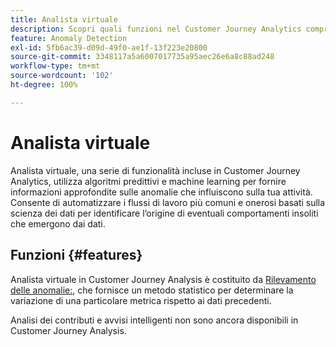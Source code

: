 ```yaml
---
title: Analista virtuale
description: Scopri quali funzioni nel Customer Journey Analytics comprendono Analista virtuale.
feature: Anomaly Detection
exl-id: 5fb6ac39-d09d-49f0-ae1f-13f223e20800
source-git-commit: 3348117a5a6007017735a95aec26e6a8c88ad248
workflow-type: tm+mt
source-wordcount: '102'
ht-degree: 100%

---
```


# Analista virtuale

Analista virtuale, una serie di funzionalità incluse in Customer Journey Analytics, utilizza algoritmi predittivi e machine learning per fornire informazioni approfondite sulle anomalie che influiscono sulla tua attività. Consente di automatizzare i flussi di lavoro più comuni e onerosi basati sulla scienza dei dati per identificare l’origine di eventuali comportamenti insoliti che emergono dai dati.

## Funzioni {#features}

Analista virtuale in Customer Journey Analysis è costituito da [Rilevamento delle anomalie:](c-anomaly-detection/anomaly-detection.md), che fornisce un metodo statistico per determinare la variazione di una particolare metrica rispetto ai dati precedenti.

Analisi dei contributi e avvisi intelligenti non sono ancora disponibili in Customer Journey Analysis.
